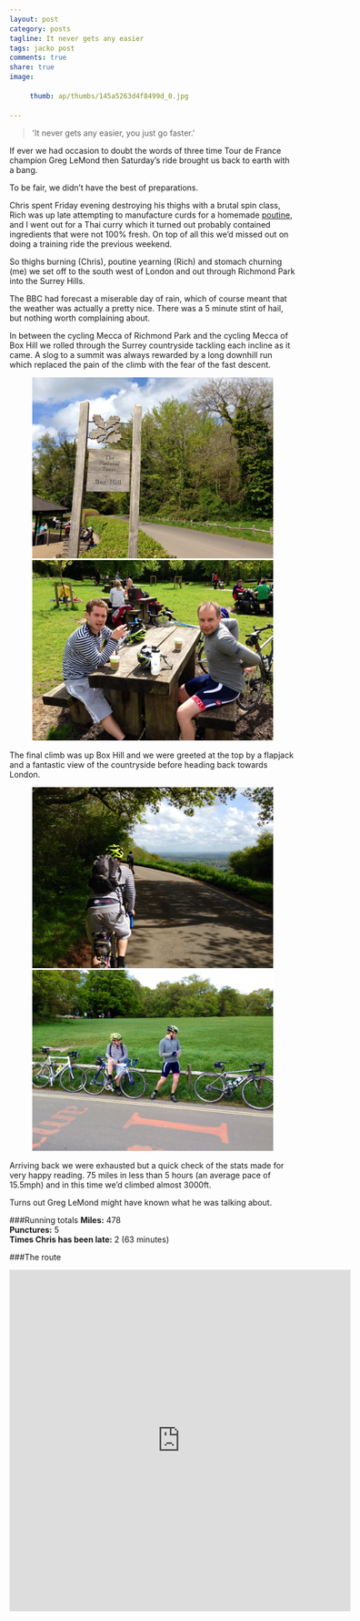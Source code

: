 ```yaml
---
layout: post
category: posts
tagline: It never gets any easier
tags: jacko post
comments: true
share: true
image: 
  
     thumb: ap/thumbs/145a5263d4f8499d_0.jpg

---
```


> 'It never gets any easier, you just go faster.'

If ever we had occasion to doubt the words of three time Tour de France champion Greg LeMond then Saturday’s ride brought us back to earth with a bang.

To be fair, we didn’t have the best of preparations. 

Chris spent Friday evening destroying his thighs with a brutal spin class, Rich was up late attempting to manufacture curds for a homemade <a href='http://en.wikipedia.org/wiki/Poutine'>poutine</a>, and I went out for a Thai curry which it turned out probably contained ingredients that were not 100% fresh. On top of all this we’d missed out on doing a training ride the previous weekend.

So thighs burning (Chris), poutine yearning (Rich) and stomach churning (me) we set off to the south west of London and out through Richmond Park into the Surrey Hills.

The BBC had forecast a miserable day of rain, which of course meant that the weather was actually a pretty nice. There was a 5 minute stint of hail, but nothing worth complaining about.

In between the cycling Mecca of Richmond Park and the cycling Mecca of Box Hill we rolled through the Surrey countryside tackling each incline as it came. A slog to a summit was always rewarded by a long downhill run which replaced the pain of the climb with the fear of the fast descent.

<figure class="half">
<a href="/images/ap/standard/145a5263d4f8499d_1.jpg">
<img src="/images/ap/standard/145a5263d4f8499d_1.jpg">
</a><a href="/images/ap/standard/145a5263d4f8499d_2.jpg">
<img src="/images/ap/standard/145a5263d4f8499d_2.jpg">
</a></figure>

The final climb was up Box Hill and we were greeted at the top by a flapjack and a fantastic view of the countryside before heading back towards London.

<figure class="half">
<a href="/images/ap/standard/145a5263d4f8499d_3.jpg">
<img src="/images/ap/standard/145a5263d4f8499d_3.jpg">
</a><a href="/images/ap/standard/145a5263d4f8499d_4.jpg">
<img src="/images/ap/standard/145a5263d4f8499d_4.jpg">
</a></figure>

Arriving back we were exhausted but a quick check of the stats made for very happy reading. 75 miles in less than 5 hours (an average pace of 15.5mph) and in this time we’d climbed almost 3000ft.

Turns out Greg LeMond might have known what he was talking about.

###Running totals
<i class="icon-road"></i>**Miles:** 478<br>
<i class="icon-wrench"></i>**Punctures:** 5<br>
<i class="icon-time"></i>**Times Chris has been late:** 2 (63 minutes)<br>

###The route

<iframe width='600' height='600' frameborder='0' src='http://connect.garmin.com:80/course/embed/6347106'></iframe>

